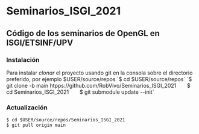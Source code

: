 # Seminarios_ISGI_2021
## Código de los seminarios de OpenGL en ISGI/ETSINF/UPV
### Instalación
Para instalar *clonar* el proyecto usando git en la consola sobre el directorio preferido, por ejemplo $USER/source/repos   
`$ cd $USER/source/repos`   
`$ git clone -b main htpps://github.com/RobVivo/Seminarios_ISGI_2021`   
`$ cd Seminarios_ISGI_2021`   
`$ git submodule update --init`   
### Actualización
`$ cd $USER/source/repos/Seminarios_ISGI_2021`    
`$ git pull origin main`   
